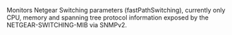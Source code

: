 Monitors Netgear Switching parameters (fastPathSwitching), currently only CPU,
memory and spanning tree protocol information exposed by the
NETGEAR-SWITCHING-MIB via SNMPv2.
